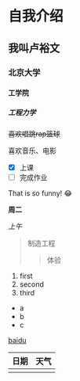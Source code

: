 # 自我介绍

## 我叫卢裕文

### 北京大学

#### 工学院

##### 工程力学

~~喜欢唱跳rap篮球~~

喜欢音乐、电影

- [x] 上课
- [ ] 完成作业

That is so funny! :joy:

**周二**

*上午* 

> 制造工程
>
> > 体验  

1. first
2. second
3. third

- a
- b
- c

[baidu](https://www.baidu.com)

| 日期 | 天气 |
| ---- | ---- |
|      |      |